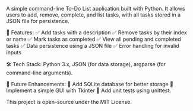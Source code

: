A simple command-line To-Do List application built with Python. It allows users to add, remove, complete, and list tasks, with all tasks stored in a JSON file for persistence.

🚀 Features: 
✅ Add tasks with a description
✅ Remove tasks by their index or name
✅ Mark tasks as completed
✅ View all pending and completed tasks
✅ Data persistence using a JSON file
✅ Error handling for invalid inputs

🛠️ Tech Stack: 
Python 3.x, 
JSON (for data storage), 
argparse (for command-line arguments).

📌 Future Enhancements: 
🔹 Add SQLite database for better storage
🔹 Implement a simple GUI with Tkinter
🔹 Add unit tests using unittest. 

This project is open-source under the MIT License.
